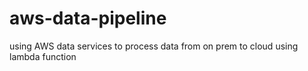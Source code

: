 # aws-data-pipeline
using AWS data services to process data from on prem to cloud using lambda function
